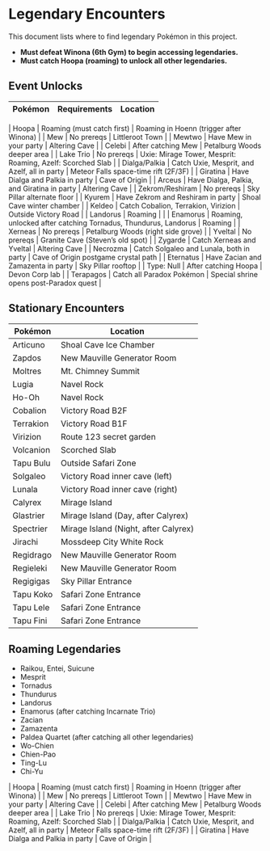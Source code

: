 # Legendary Encounters

This document lists where to find legendary Pokémon in this project.

- **Must defeat Winona (6th Gym) to begin accessing legendaries.**
- **Must catch Hoopa (roaming) to unlock all other legendaries.**

## Event Unlocks

| Pokémon         | Requirements                                                    | Location                                               |
|-----------------|-----------------------------------------------------------------|--------------------------------------------------------|

| Hoopa           | Roaming (must catch first)                | Roaming in Hoenn (trigger after Winona) |
| Mew             | No prereqs                                | Littleroot Town |
| Mewtwo          | Have Mew in your party                    | Altering Cave |
| Celebi          | After catching Mew                        | Petalburg Woods deeper area |
| Lake Trio       | No prereqs                                | Uxie: Mirage Tower, Mesprit: Roaming, Azelf: Scorched Slab |
| Dialga/Palkia   | Catch Uxie, Mesprit, and Azelf, all in party | Meteor Falls space-time rift (2F/3F) |
| Giratina        | Have Dialga and Palkia in party           | Cave of Origin |
| Arceus          | Have Dialga, Palkia, and Giratina in party | Altering Cave |
| Zekrom/Reshiram | No prereqs                                | Sky Pillar alternate floor |
| Kyurem          | Have Zekrom and Reshiram in party         | Shoal Cave winter chamber |
| Keldeo          | Catch Cobalion, Terrakion, Virizion       | Outside Victory Road |
| Landorus        | Roaming                                   | |
| Enamorus        | Roaming, unlocked after catching Tornadus, Thundurus, Landorus | Roaming |
| Xerneas         | No prereqs                                | Petalburg Woods (right side grove) |
| Yveltal         | No prereqs                                | Granite Cave (Steven’s old spot) |
| Zygarde         | Catch Xerneas and Yveltal                 | Altering Cave |
| Necrozma        | Catch Solgaleo and Lunala, both in party  | Cave of Origin postgame crystal path |
| Eternatus       | Have Zacian and Zamazenta in party        | Sky Pillar rooftop |
| Type: Null      | After catching Hoopa                      | Devon Corp lab |
| Terapagos       | Catch all Paradox Pokémon                 | Special shrine opens post-Paradox quest |
## Stationary Encounters

| Pokémon   | Location                             |
|-----------|--------------------------------------|
| Articuno  | Shoal Cave Ice Chamber               |
| Zapdos    | New Mauville Generator Room          |
| Moltres   | Mt. Chimney Summit                   |
| Lugia     | Navel Rock                           |
| Ho-Oh     | Navel Rock                           |
| Cobalion  | Victory Road B2F                     |
| Terrakion | Victory Road B1F                     |
| Virizion  | Route 123 secret garden              |
| Volcanion | Scorched Slab                        |
| Tapu Bulu | Outside Safari Zone                  |
| Solgaleo  | Victory Road inner cave (left)       |
| Lunala    | Victory Road inner cave (right)      |
| Calyrex   | Mirage Island                        |
| Glastrier | Mirage Island (Day, after Calyrex)   |
| Spectrier | Mirage Island (Night, after Calyrex) |
| Jirachi   | Mossdeep City White Rock             |
| Regidrago | New Mauville Generator Room          |
| Regieleki | New Mauville Generator Room          |
| Regigigas | Sky Pillar Entrance                  |
| Tapu Koko | Safari Zone Entrance                 |
| Tapu Lele | Safari Zone Entrance                 |
| Tapu Fini | Safari Zone Entrance                 |

## Roaming Legendaries

- Raikou, Entei, Suicune
- Mesprit
- Tornadus
- Thundurus
- Landorus
- Enamorus (after catching Incarnate Trio)
- Zacian
- Zamazenta
- Paldea Quartet (after catching all other legendaries)
- Wo-Chien
- Chien-Pao
- Ting-Lu
- Chi-Yu

| Hoopa           | Roaming (must catch first)                | Roaming in Hoenn (trigger after Winona) |
| Mew             | No prereqs                                | Littleroot Town |
| Mewtwo          | Have Mew in your party                    | Altering Cave |
| Celebi          | After catching Mew                        | Petalburg Woods deeper area |
| Lake Trio       | No prereqs                                | Uxie: Mirage Tower, Mesprit: Roaming, Azelf: Scorched Slab |
| Dialga/Palkia   | Catch Uxie, Mesprit, and Azelf, all in party | Meteor Falls space-time rift (2F/3F) |
| Giratina        | Have Dialga and Palkia in party           | Cave of Origin |
